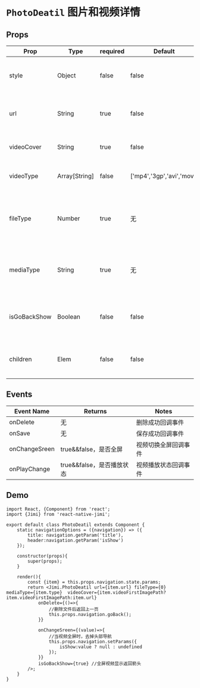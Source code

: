 <!--
 * @Descripttion: 
 * @version: 
 * @Author: xieruizhi
 * @Date: 2019-11-18 16:17:03
 * @LastEditors: xieruizhi
 * @LastEditTime: 2019-11-28 16:09:27
 -->
# `PhotoDeatil` 图片和视频详情

## Props
| Prop | Type | required | Default | Note |
|---|---|---|---|---|
| style | Object | false | false | 主体样式，可修改底部颜色 |
| url | String | true | false | 单张图片或者是视频的路径 |
| videoCover | String | true | false | 视频封面第一帧 |
| videoType | Array[String] | false | ['mp4','3gp','avi','mov'] | 支持的视频类型 |
| fileType | Number | true | 无 | 文件类型，0为本地相册，1为远程相册 |
| mediaType | String | true | 无 | 文件格式，mp4，png等等 |
| isGoBackShow | Boolean | false | false | 视频全屏时候是否显示箭头返回 |
| children | Elem | false | false | 可在组建内嵌套子级元素 |

## Events
| Event Name | Returns | Notes |
|---|---|---|
|onDelete| 无 |删除成功回调事件| 
|onSave| 无 |保存成功回调事件| 
|onChangeSreen| true&&false，是否全屏 |视频切换全屏回调事件|
|onPlayChange| true&&false，是否播放状态 |视频播放状态回调事件|

## Demo

```
import React, {Component} from 'react';
import {Jimi} from 'react-native-jimi';

export default class PhotoDeatil extends Component { 
    static navigationOptions = ({navigation}) => ({
        title: navigation.getParam('title'),
        header:navigation.getParam('isShow')
    });

    constructor(props){
        super(props);
    }

    render(){
        const {item} = this.props.navigation.state.params;
        return <Jimi.PhotoDeatil url={item.url} fileType={0} mediaType={item.type}  videoCover={item.videoFirstImagePath?item.videoFirstImagePath:item.url}
            onDelete={()=>{
                //删除文件后返回上一页
                this.props.navigation.goBack();
            }}

            onChangeSreen={(value)=>{
                //当视频全屏时，去掉头部导航
                this.props.navigation.setParams({
                    isShow:value ? null : undefined
                });
            }}
            isGoBackShow={true} //全屏视频显示返回箭头
        />;
    }
}

```
